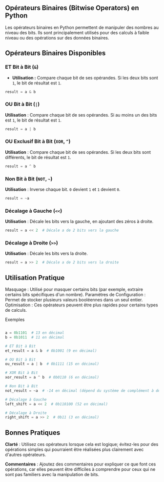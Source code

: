 ## Opérateurs Binaires (Bitwise Operators) en Python

Les opérateurs binaires en Python permettent de manipuler des nombres au niveau des bits. Ils sont principalement utilisés pour des calculs à faible niveau ou des opérations sur des données binaires.

## Opérateurs Binaires Disponibles

### ET Bit à Bit (```&```)
- **Utilisation :** Compare chaque bit de ses opérandes. Si les deux bits sont ```1```, le bit de résultat est ```1```.

```python
result = a & b
```

### OU Bit à Bit (```|```)

**Utilisation** : Compare chaque bit de ses opérandes. Si au moins un des bits est ```1```, le bit de résultat est ```1```.

```python
result = a | b
```

### OU Exclusif Bit à Bit (```XOR```, ```^```)

**Utilisation** : Compare chaque bit de ses opérandes. Si les deux bits sont différents, le bit de résultat est ```1```.

```python
result = a ^ b
```

### Non Bit à Bit (```NOT```, ```~```)

**Utilisation** : Inverse chaque bit. ```0``` devient ```1``` et ```1``` devient ```0```.

```python
result = ~a
```

### Décalage à Gauche (```<<```)

**Utilisation** : Décale les bits vers la gauche, en ajoutant des zéros à droite.

```python
result = a << 2  # Décale a de 2 bits vers la gauche
```

### Décalage à Droite (```>>```)

**Utilisation** : Décale les bits vers la droite.

```python
result = a >> 2  # Décale a de 2 bits vers la droite
```

## Utilisation Pratique

Masquage : Utilisé pour masquer certains bits (par exemple, extraire certains bits spécifiques d'un nombre).
Paramètres de Configuration : Permet de stocker plusieurs valeurs booléennes dans un seul entier.
Optimisation : Ces opérateurs peuvent être plus rapides pour certains types de calculs.

Exemples

```python

a = 0b1101  # 13 en décimal
b = 0b1011  # 11 en décimal

# ET Bit à Bit
et_result = a & b  # 0b1001 (9 en décimal)

# OU Bit à Bit
ou_result = a | b  # 0b1111 (15 en décimal)

# XOR Bit à Bit
xor_result = a ^ b  # 0b0110 (6 en décimal)

# Non Bit à Bit
not_result = ~a  # -14 en décimal (dépend du système de complément à deux)

# Décalage à Gauche
left_shift = a << 2  # 0b110100 (52 en décimal)

# Décalage à Droite
right_shift = a >> 2  # 0b11 (3 en décimal)
```

## Bonnes Pratiques

**Clarté** : Utilisez ces opérateurs lorsque cela est logique; évitez-les pour des opérations simples qui pourraient être réalisées plus clairement avec d'autres opérateurs.

**Commentaires** : Ajoutez des commentaires pour expliquer ce que font ces opérations, car elles peuvent être difficiles à comprendre pour ceux qui ne sont pas familiers avec la manipulation de bits.
